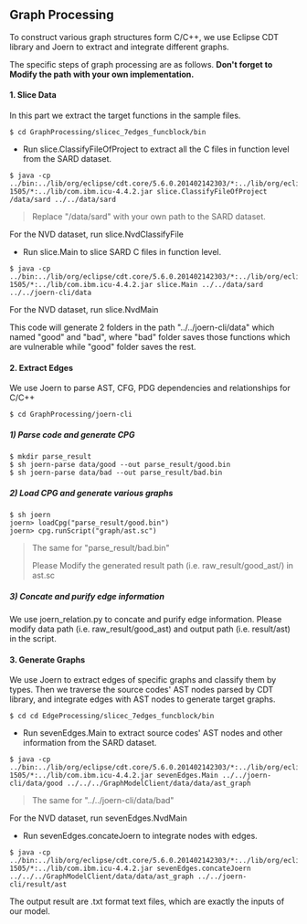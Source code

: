 ## Graph Processing

To construct various graph structures form C/C++, we use Eclipse CDT library and Joern to extract and integrate different graphs.

The specific steps of graph processing are as follows. **Don't forget to Modify the path with your own implementation.**



#### 1. Slice Data

In this part we extract the target functions in the sample files.

```
$ cd GraphProcessing/slicec_7edges_funcblock/bin
```

- Run slice.ClassifyFileOfProject to extract all the C files in function level from the SARD dataset.

```
$ java -cp ../bin:../lib/org/eclipse/cdt.core/5.6.0.201402142303/*:../lib/org/eclipse/equinox.common/3.6.200.v20130402-1505/*:../lib/com.ibm.icu-4.4.2.jar slice.ClassifyFileOfProject /data/sard ../../data/sard
```

> Replace "/data/sard" with your own path to the SARD dataset.

For the NVD dataset, run slice.NvdClassifyFile

- Run slice.Main to slice SARD C files in function level.

```
$ java -cp ../bin:../lib/org/eclipse/cdt.core/5.6.0.201402142303/*:../lib/org/eclipse/equinox.common/3.6.200.v20130402-1505/*:../lib/com.ibm.icu-4.4.2.jar slice.Main ../../data/sard ../../joern-cli/data
```

For the NVD dataset, run slice.NvdMain

This code will generate 2 folders in the path "../../joern-cli/data" which named "good" and "bad", where "bad" folder saves those functions which are vulnerable while "good" folder saves the rest.



#### 2. Extract Edges

We use Joern to parse AST, CFG, PDG dependencies and relationships for C/C++

```
$ cd GraphProcessing/joern-cli
```

##### 1) Parse code and generate CPG

```
$ mkdir parse_result
$ sh joern-parse data/good --out parse_result/good.bin
$ sh joern-parse data/bad --out parse_result/bad.bin
```

##### 2) Load CPG and generate various graphs

```
$ sh joern
joern> loadCpg("parse_result/good.bin")
joern> cpg.runScript("graph/ast.sc")
```

> The same for "parse_result/bad.bin"
>
> Please Modify the generated result path (i.e. raw_result/good_ast/) in ast.sc

##### 3) Concate and purify edge information

We use joern_relation.py to concate and purify edge information. Please modify data path (i.e. raw_result/good_ast) and output path (i.e. result/ast) in the script.



#### 3. Generate Graphs

We use Joern to extract edges of specific graphs and classify them by types. Then we traverse the source codes' AST nodes parsed by CDT library, and integrate edges with AST nodes to generate target graphs.

```
$ cd cd EdgeProcessing/slicec_7edges_funcblock/bin
```

- Run sevenEdges.Main to extract source codes' AST nodes and other information from the SARD dataset.

```
$ java -cp ../bin:../lib/org/eclipse/cdt.core/5.6.0.201402142303/*:../lib/org/eclipse/equinox.common/3.6.200.v20130402-1505/*:../lib/com.ibm.icu-4.4.2.jar sevenEdges.Main ../../joern-cli/data/good ../../../GraphModelClient/data/data/ast_graph
```

> The same for "../../joern-cli/data/bad"

For the NVD dataset, run sevenEdges.NvdMain

- Run sevenEdges.concateJoern to integrate nodes with edges.

```
$ java -cp ../bin:../lib/org/eclipse/cdt.core/5.6.0.201402142303/*:../lib/org/eclipse/equinox.common/3.6.200.v20130402-1505/*:../lib/com.ibm.icu-4.4.2.jar sevenEdges.concateJoern ../../../GraphModelClient/data/data/ast_graph ../../joern-cli/result/ast
```

The output result are .txt format text files, which are exactly the inputs of our model.

